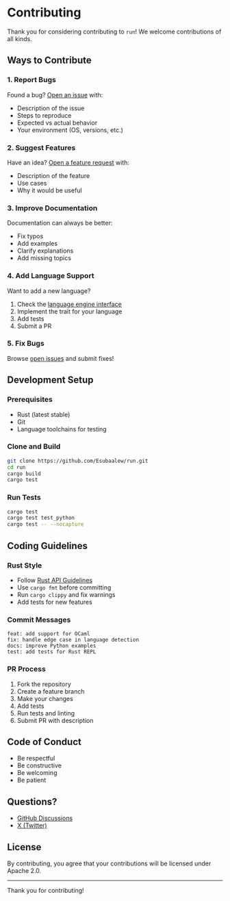 # Contributing

Thank you for considering contributing to `run`! We welcome contributions of all kinds.

## Ways to Contribute

### 1. Report Bugs

Found a bug? [Open an issue](https://github.com/Esubaalew/run/issues/new) with:

- Description of the issue
- Steps to reproduce
- Expected vs actual behavior
- Your environment (OS, versions, etc.)

### 2. Suggest Features

Have an idea? [Open a feature request](https://github.com/Esubaalew/run/issues/new) with:

- Description of the feature
- Use cases
- Why it would be useful

### 3. Improve Documentation

Documentation can always be better:

- Fix typos
- Add examples
- Clarify explanations
- Add missing topics

### 4. Add Language Support

Want to add a new language?

1. Check the [language engine interface](https://github.com/Esubaalew/run/blob/master/src/engine.rs)
2. Implement the trait for your language
3. Add tests
4. Submit a PR

### 5. Fix Bugs

Browse [open issues](https://github.com/Esubaalew/run/issues) and submit fixes!

## Development Setup

### Prerequisites

- Rust (latest stable)
- Git
- Language toolchains for testing

### Clone and Build

```bash
git clone https://github.com/Esubaalew/run.git
cd run
cargo build
cargo test
```

### Run Tests

```bash
cargo test
cargo test test_python
cargo test -- --nocapture
```

## Coding Guidelines

### Rust Style

- Follow [Rust API Guidelines](https://rust-lang.github.io/api-guidelines/)
- Use `cargo fmt` before committing
- Run `cargo clippy` and fix warnings
- Add tests for new features

### Commit Messages

```
feat: add support for OCaml
fix: handle edge case in language detection
docs: improve Python examples
test: add tests for Rust REPL
```

### PR Process

1. Fork the repository
2. Create a feature branch
3. Make your changes
4. Add tests
5. Run tests and linting
6. Submit PR with description

## Code of Conduct

- Be respectful
- Be constructive
- Be welcoming
- Be patient

## Questions?

- [GitHub Discussions](https://github.com/Esubaalew/run/discussions)
- [X (Twitter)](https://x.com/esubaalew)

## License

By contributing, you agree that your contributions will be licensed under Apache 2.0.

---

Thank you for contributing! 
